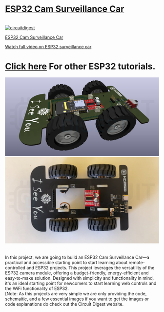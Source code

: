 # [ESP32 Cam Surveillance Car](https://circuitdigest.com/microcontroller-projects/)
<br>
<a href="https://circuitdigest.com/tags/ESP32"><img src="https://img.shields.io/static/v1?label=&labelColor=505050&message=ESP32 Tutorials Circuit Digest&color=%230076D6&style=social&logo=google-chrome&logoColor=%230076D6" alt="circuitdigest"/></a>
<be>

[ESP32 Cam Surveillance Car](https://circuitdigest.com/microcontroller-projects/esp32-cam-surveillance-car)

[Watch full video on ESP32 surveillance car](https://youtu.be/W6qm61QcYmw)


[<h1>Click here](https://circuitdigest.com/tags/ESP32) For other ESP32 tutorials.</h1>
<img src="https://github.com/Circuit-Digest/ESP32-Cam-Surveillance-Car/blob/07e166071e54d49013b74816f4b49a16b6fd5c95/Docs/FPVRover.png" width="" alt="alt_text" title="image_tooltip">
<br><img src="https://github.com/Circuit-Digest/ESP32-Cam-Surveillance-Car/blob/07e166071e54d49013b74816f4b49a16b6fd5c95/Docs/rover%20assembled.png" width="" alt="alt_text" title="image_tooltip">
<br>
<br>
<br>
In this project, we are going to build an ESP32 Cam Surveillance Car—a practical and accessible starting point to start learning about remote-controlled and ESP32 projects. This project leverages the versatility of the ESP32 camera module, offering a budget-friendly, energy-efficient and easy-to-make solution. Designed with simplicity and functionality in mind, it's an ideal starting point for newcomers to start learning web controls and the WiFi functionality of ESP32.
<br>
[Note: As this projects are very simple we are only providing the code, schemaitic, and a few essential images if you want to get the images or code explanations do check out the Circuit Digest website.
<br>
<br>
